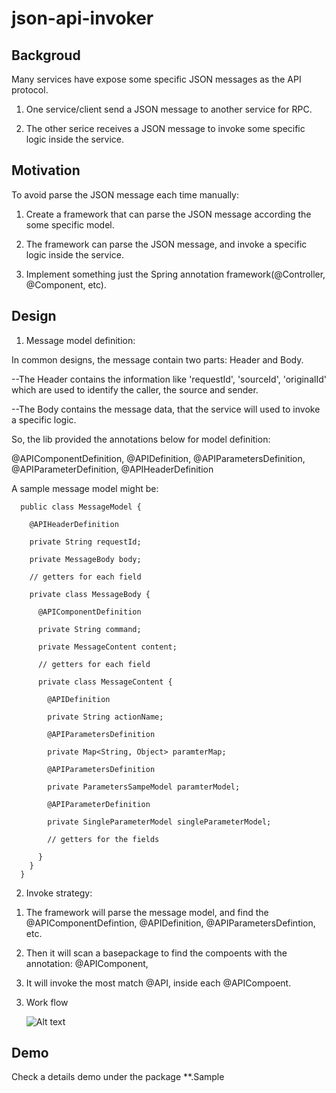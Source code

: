 # json-api-invoker

## Backgroud

Many services have expose some specific JSON messages as the API protocol.

1. One service/client send a JSON message to another service for RPC.

2. The other serice receives a JSON message to invoke some specific logic inside the service.


## Motivation

To avoid parse the JSON message each time manually:

1. Create a framework that can parse the JSON message according the some specific model.

2. The framework can parse the JSON message, and invoke a specific logic inside the service.

3. Implement something just the Spring annotation framework(@Controller, @Component, etc).

## Design

1. Message model definition:

  In common designs, the message contain two parts: Header and Body.
  
  --The Header contains the information like 'requestId', 'sourceId', 'originalId' which are used to identify the caller, the source and sender.
  
  --The Body contains the message data, that the service will used to invoke a specific logic.
  
  So, the lib provided the annotations below  for model definition:
  
  @APIComponentDefinition, @APIDefinition, @APIParametersDefinition, @APIParameterDefinition, @APIHeaderDefinition
  
  A sample message model might be:
  
  
      public class MessageModel {

        @APIHeaderDefinition

        private String requestId;      

        private MessageBody body;

        // getters for each field

        private class MessageBody {

          @APIComponentDefinition

          private String command;

          private MessageContent content;

          // getters for each field

          private class MessageContent {
          
            @APIDefinition
            
            private String actionName;

            @APIParametersDefinition

            private Map<String, Object> paramterMap;

            @APIParametersDefinition

            private ParametersSampeModel paramterModel;

            @APIParameterDefinition

            private SingleParameterModel singleParameterModel;

            // getters for the fields

          }
        }  
      }
  

2. Invoke strategy:

  1) The framework will parse the message model, and find the @APIComponentDefintion, @APIDefinition, @APIParametersDefintion, etc.
  
  2) Then it will scan a basepackage to find the compoents with the annotation: @APIComponent,
  
  3) It will invoke the most match @API, inside each @APICompoent.
  
3. Work flow

   ![Alt text](https://github.com/bingyuyin/json-api-invoker/blob/master/assets/work-flow.png "Work Flow")
  
## Demo

Check a details demo under the package **.Sample
